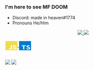 ### I'm here to see MF DOOM

- Discord:  made in heaven#1774 
- Pronouns   He/Him

<div align="center">
  <a href="https://github.com/txszx">
  <img height="100em" src="https://github-readme-stats.vercel.app/api?username=txszx&show_icons=true&theme=moltack&include_all_commits=true&count_private=true"/>
  <img height="100em" src="https://github-readme-stats.vercel.app/api/top-langs/?username=txszx&layout=compact&langs_count=7&theme=moltack"/>
</div>
  
  <div style="display: inline_block"><br>
  <img align="center" alt="txszx-Js" height="30" width="40" src="https://raw.githubusercontent.com/devicons/devicon/master/icons/javascript/javascript-plain.svg">
  <img align="center" alt="txszx-Ts" height="30" width="40" src="https://raw.githubusercontent.com/devicons/devicon/master/icons/typescript/typescript-plain.svg">
  
  </div>
  
##
  
 <div> <a href="https://instagram.com/lutsx_" target="_blank"><img src="https://img.shields.io/badge/-Instagram-%23E4405F?style=for-the-badge&logo=instagram&logoColor=white" target="_blank"></a>
   <a href = "mailto:luigitortato1803@gmail.com"><img src="https://img.shields.io/badge/-Gmail-%23333?style=for-the-badge&logo=gmail&logoColor=white" target="_blank"></a>
